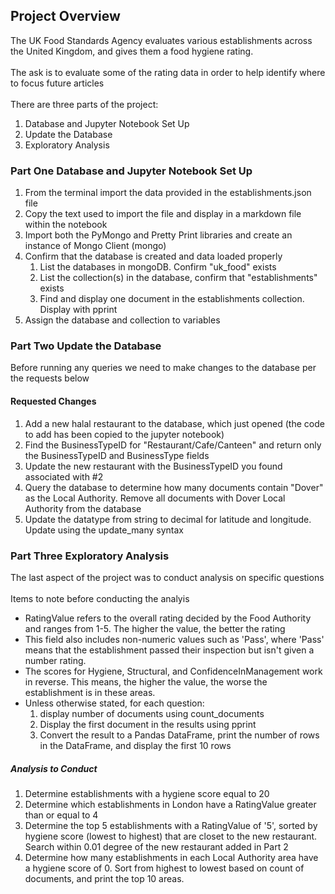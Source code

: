 ## Project Overview
The UK Food Standards Agency evaluates various establishments across the United Kingdom, and gives them a food hygiene rating. <br> <br>
The ask is to evaluate some of the rating data in order to help identify where to focus future articles <br>
<br> There are three parts of the project: <ol><li>Database and Jupyter Notebook Set Up <li> Update the Database <li> Exploratory Analysis </ol>
### Part One Database and Jupyter Notebook Set Up <br>
<ol>
  <li> From the terminal import the data provided in the establishments.json file
  <li> Copy the text used to import the file and display in a markdown file within the notebook<br>
  <li> Import both the PyMongo and Pretty Print libraries and create an instance of Mongo Client (mongo)
  <li> Confirm that the database is created and data loaded properly
  <ol> <li> List the databases in mongoDB. Confirm "uk_food" exists
       <li> List the collection(s) in the database, confirm that "establishments" exists
       <li> Find and display one document in the establishments collection. Display with pprint </ol>
  <li> Assign the database and collection to variables </ol>
    
### Part Two Update the Database
Before running any queries we need to make changes to the database per the requests below<br>
#### Requested Changes
<ol>
  <li> Add a new halal restaurant to the database, which just opened (the code to add has been copied to the jupyter notebook)
  <li> Find the BusinessTypeID for "Restaurant/Cafe/Canteen" and return only the BusinessTypeID and BusinessType fields
  <li> Update the new restaurant with the BusinessTypeID you found associated with #2
  <li> Query the database to determine how many documents contain "Dover" as the Local Authority. Remove all documents with Dover Local Authority from the database  
  <li> Update the datatype from string to decimal for latitude and longitude. Update using the update_many syntax </ol>
  
### Part Three Exploratory Analysis
The last aspect of the project was to conduct analysis on specific questions <br><br>
Items to note before conducting the analyis<br>
<ul><li> RatingValue refers to the overall rating decided by the Food Authority and ranges from 1-5. The higher the value, the better the rating
  <li> This field also includes non-numeric values such as 'Pass', where 'Pass' means that the establishment passed their inspection but isn't given a number rating.
  <li> The scores for Hygiene, Structural, and ConfidenceInManagement work in reverse. This means, the higher the value, the worse the establishment is in these areas.
  <li> Unless otherwise stated, for each question: 
    <ol><li> display number of documents using count_documents
      <li> Display the first document in the results using pprint
        <li> Convert the result to a Pandas DataFrame, print the number of rows in the DataFrame, and display the first 10 rows</ol></ul>

##### Analysis to Conduct
<ol>
  <li> Determine establishments with a hygiene score equal to 20
  <li> Determine which establishments in London have a RatingValue greater than or equal to 4
  <li> Determine the top 5 establishments with a RatingValue of '5', sorted by hygiene score (lowest to highest) that are closet to the new restaurant.  Search within 0.01 degree of the new restaurant added in Part 2  
  <li> Determine how many establishments in each Local Authority area have a hygiene score of 0. Sort from highest to lowest based on count of documents, and print the top 10 areas. </ol>
